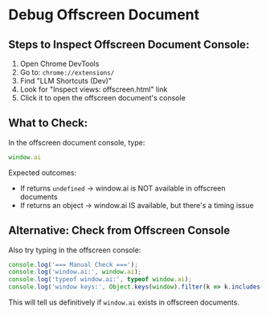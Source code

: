 # Debug Offscreen Document

## Steps to Inspect Offscreen Document Console:

1. Open Chrome DevTools
2. Go to: `chrome://extensions/`
3. Find "LLM Shortcuts (Dev)"
4. Look for "Inspect views: offscreen.html" link
5. Click it to open the offscreen document's console

## What to Check:

In the offscreen document console, type:
```javascript
window.ai
```

Expected outcomes:
- If returns `undefined` → window.ai is NOT available in offscreen documents
- If returns an object → window.ai IS available, but there's a timing issue

## Alternative: Check from Offscreen Console

Also try typing in the offscreen console:
```javascript
console.log('=== Manual Check ===');
console.log('window.ai:', window.ai);
console.log('typeof window.ai:', typeof window.ai);
console.log('window keys:', Object.keys(window).filter(k => k.includes('ai')));
```

This will tell us definitively if `window.ai` exists in offscreen documents.

